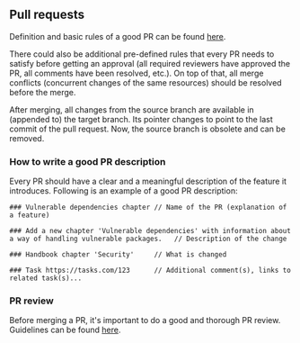 ## Pull requests

Definition and basic rules of a good PR can be found [here](https://infinum.com/handbook/dotnet/team-practices/new-team-members#prs).
	
There could also be additional pre-defined rules that every PR needs to satisfy before getting an approval (all required reviewers have approved the PR, all comments have been resolved, etc.). On top of that, all merge conflicts (concurrent changes of the same resources) should be resolved before the merge. 

After merging, all changes from the source branch are available in (appended to) the target branch. Its pointer changes to point to the last commit of the pull request. Now, the source branch is obsolete and can be removed.

### How to write a good PR description
	
Every PR should have a clear and a meaningful description of the feature it introduces. Following is an example of a good PR description:

```
### Vulnerable dependencies chapter	// Name of the PR (explanation of a feature)

### Add a new chapter 'Vulnerable dependencies' with information about a way of handling vulnerable packages.	// Description of the change

### Handbook chapter 'Security'		// What is changed

### Task https://tasks.com/123		// Additional comment(s), links to related task(s)...
```

### PR review

Before merging a PR, it's important to do a good and thorough PR review. Guidelines can be found [here](https://infinum.com/handbook/dotnet/team-practices/mentors#pr-reviews).
